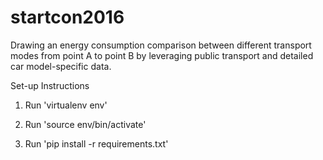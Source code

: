 # startcon2016
Drawing an energy consumption comparison between different transport modes from point A to point B by leveraging public transport and detailed car model-specific data.

Set-up Instructions

1. Run 'virtualenv env'

2. Run 'source env/bin/activate'

3. Run 'pip install -r requirements.txt'

